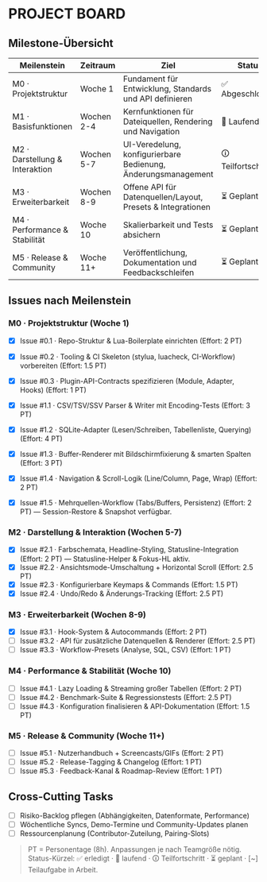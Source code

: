 # PROJECT BOARD

## Milestone-Übersicht
| Meilenstein | Zeitraum | Ziel | Status |
|-------------|----------|------|--------|
| M0 · Projektstruktur | Woche 1 | Fundament für Entwicklung, Standards und API definieren | ✅ Abgeschlossen |
| M1 · Basisfunktionen | Wochen 2-4 | Kernfunktionen für Dateiquellen, Rendering und Navigation | 🔄 Laufend |
| M2 · Darstellung & Interaktion | Wochen 5-7 | UI-Veredelung, konfigurierbare Bedienung, Änderungsmanagement | 🛈 Teilfortschritt |
| M3 · Erweiterbarkeit | Wochen 8-9 | Offene API für Datenquellen/Layout, Presets & Integrationen | ⏳ Geplant |
| M4 · Performance & Stabilität | Woche 10 | Skalierbarkeit und Tests absichern | ⏳ Geplant |
| M5 · Release & Community | Woche 11+ | Veröffentlichung, Dokumentation und Feedbackschleifen | ⏳ Geplant |

## Issues nach Meilenstein

### M0 · Projektstruktur (Woche 1)
- [x] Issue #0.1 · Repo-Struktur & Lua-Boilerplate einrichten (Effort: 2 PT)
- [x] Issue #0.2 · Tooling & CI Skeleton (stylua, luacheck, CI-Workflow) vorbereiten (Effort: 1.5 PT)
- [x] Issue #0.3 · Plugin-API-Contracts spezifizieren (Module, Adapter, Hooks) (Effort: 1 PT)

- [x] Issue #1.1 · CSV/TSV/SSV Parser & Writer mit Encoding-Tests (Effort: 3 PT)
- [x] Issue #1.2 · SQLite-Adapter (Lesen/Schreiben, Tabellenliste, Querying) (Effort: 4 PT)
- [x] Issue #1.3 · Buffer-Renderer mit Bildschirmfixierung & smarten Spalten (Effort: 3 PT)
- [x] Issue #1.4 · Navigation & Scroll-Logik (Line/Column, Page, Wrap) (Effort: 2 PT)
- [x] Issue #1.5 · Mehrquellen-Workflow (Tabs/Buffers, Persistenz) (Effort: 2 PT) — Session-Restore & Snapshot verfügbar.

### M2 · Darstellung & Interaktion (Wochen 5-7)
- [x] Issue #2.1 · Farbschemata, Headline-Styling, Statusline-Integration (Effort: 2 PT) — Statusline-Helper & Fokus-HL aktiv.
- [x] Issue #2.2 · Ansichtsmode-Umschaltung + Horizontal Scroll (Effort: 2.5 PT)
- [x] Issue #2.3 · Konfigurierbare Keymaps & Commands (Effort: 1.5 PT)
- [x] Issue #2.4 · Undo/Redo & Änderungs-Tracking (Effort: 2.5 PT)

### M3 · Erweiterbarkeit (Wochen 8-9)
- [x] Issue #3.1 · Hook-System & Autocommands (Effort: 2 PT)
- [ ] Issue #3.2 · API für zusätzliche Datenquellen & Renderer (Effort: 2.5 PT)
- [ ] Issue #3.3 · Workflow-Presets (Analyse, SQL, CSV) (Effort: 1 PT)

### M4 · Performance & Stabilität (Woche 10)
- [ ] Issue #4.1 · Lazy Loading & Streaming großer Tabellen (Effort: 2 PT)
- [ ] Issue #4.2 · Benchmark-Suite & Regressionstests (Effort: 2.5 PT)
- [ ] Issue #4.3 · Konfiguration finalisieren & API-Dokumentation (Effort: 1.5 PT)

### M5 · Release & Community (Woche 11+)
- [ ] Issue #5.1 · Nutzerhandbuch + Screencasts/GIFs (Effort: 2 PT)
- [ ] Issue #5.2 · Release-Tagging & Changelog (Effort: 1 PT)
- [ ] Issue #5.3 · Feedback-Kanal & Roadmap-Review (Effort: 1 PT)

## Cross-Cutting Tasks
- [ ] Risiko-Backlog pflegen (Abhängigkeiten, Datenformate, Performance)
- [ ] Wöchentliche Syncs, Demo-Termine und Community-Updates planen
- [ ] Ressourcenplanung (Contributor-Zuteilung, Pairing-Slots)

> PT = Personentage (8h). Anpassungen je nach Teamgröße nötig.
> Status-Kürzel: ✅ erledigt · 🔄 laufend · 🛈 Teilfortschritt · ⏳ geplant · [~] Teilaufgabe in Arbeit.
